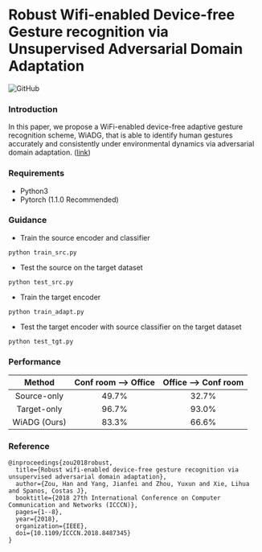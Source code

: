 # Robust Wifi-enabled Device-free Gesture recognition via Unsupervised Adversarial Domain Adaptation

![GitHub](https://img.shields.io/github/license/Marsrocky/WiADG)

### Introduction
In this paper, we propose a WiFi-enabled device-free adaptive gesture recognition scheme, WiADG, that is able to identify human gestures accurately and consistently under environmental dynamics via adversarial domain adaptation. ([link](https://ieeexplore.ieee.org/abstract/document/8487345))

### Requirements
- Python3
- Pytorch (1.1.0 Recommended)

### Guidance
- Train the source encoder and classifier
```
python train_src.py
```
- Test the source on the target dataset
```
python test_src.py
```
- Train the target encoder
```
python train_adapt.py
```
- Test the target encoder with source classifier on the target dataset
```
python test_tgt.py
```

### Performance
| Method | Conf room --> Office | Office --> Conf room |
| :----: | :----: | :----: |
| Source-only | 49.7% | 32.7% |
| Target-only | 96.7% | 93.0% |
| WiADG (Ours) | 83.3% | 66.6% |

### Reference
```
@inproceedings{zou2018robust,
  title={Robust wifi-enabled device-free gesture recognition via unsupervised adversarial domain adaptation},
  author={Zou, Han and Yang, Jianfei and Zhou, Yuxun and Xie, Lihua and Spanos, Costas J},
  booktitle={2018 27th International Conference on Computer Communication and Networks (ICCCN)},
  pages={1--8},
  year={2018},
  organization={IEEE},
  doi={10.1109/ICCCN.2018.8487345}
}
```

